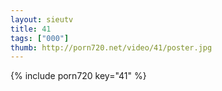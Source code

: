 ```yaml
--- 
layout: sieutv
title: 41
tags: ["000"]
thumb: http://porn720.net/video/41/poster.jpg
---
```

{% include porn720 key="41" %} 
